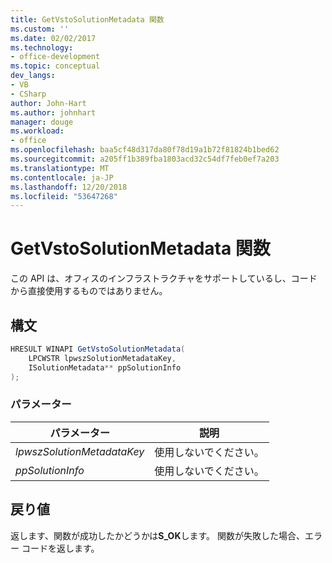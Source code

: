 ```yaml
---
title: GetVstoSolutionMetadata 関数
ms.custom: ''
ms.date: 02/02/2017
ms.technology:
- office-development
ms.topic: conceptual
dev_langs:
- VB
- CSharp
author: John-Hart
ms.author: johnhart
manager: douge
ms.workload:
- office
ms.openlocfilehash: baa5cf48d317da80f78d19a1b72f81824b1bed62
ms.sourcegitcommit: a205ff1b389fba1803acd32c54df7feb0ef7a203
ms.translationtype: MT
ms.contentlocale: ja-JP
ms.lasthandoff: 12/20/2018
ms.locfileid: "53647268"
---
```

# <a name="getvstosolutionmetadata-function"></a>GetVstoSolutionMetadata 関数
  この API は、オフィスのインフラストラクチャをサポートしているし、コードから直接使用するものではありません。  
  
## <a name="syntax"></a>構文  
  
```csharp
HRESULT WINAPI GetVstoSolutionMetadata(  
    LPCWSTR lpwszSolutionMetadataKey,  
    ISolutionMetadata** ppSolutionInfo  
);  
```  
  
### <a name="parameters"></a>パラメーター  
  
|パラメーター|説明|  
|---------------|-----------------|  
|*lpwszSolutionMetadataKey*|使用しないでください。|  
|*ppSolutionInfo*|使用しないでください。|  
  
## <a name="return-value"></a>戻り値  
 返します、関数が成功したかどうかは**S_OK**します。 関数が失敗した場合、エラー コードを返します。  
  
  